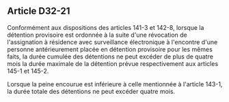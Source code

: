 Article D32-21
----
Conformément aux dispositions des articles 141-3 et 142-8, lorsque la détention
provisoire est ordonnée à la suite d'une révocation de l'assignation à résidence
avec surveillance électronique à l'encontre d'une personne antérieurement placée
en détention provisoire pour les mêmes faits, la durée cumulée des détentions ne
peut excéder de plus de quatre mois la durée maximale de la détention prévue
respectivement aux articles 145-1 et 145-2.

Lorsque la peine encourue est inférieure à celle mentionnée à l'article 143-1,
la durée totale des détentions ne peut excéder quatre mois.
